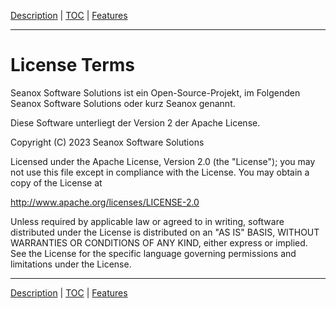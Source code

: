 [Description](description.md) | [TOC](README.md) | [Features](features.md)
- - -

# License Terms

Seanox Software Solutions ist ein Open-Source-Projekt, im Folgenden Seanox
Software Solutions oder kurz Seanox genannt.

Diese Software unterliegt der Version 2 der Apache License.

Copyright (C) 2023 Seanox Software Solutions

Licensed under the Apache License, Version 2.0 (the "License"); you may not use
this file except in compliance with the License. You may obtain a copy of the
License at

http://www.apache.org/licenses/LICENSE-2.0

Unless required by applicable law or agreed to in writing, software distributed
under the License is distributed on an "AS IS" BASIS, WITHOUT WARRANTIES OR
CONDITIONS OF ANY KIND, either express or implied. See the License for the
specific language governing permissions and limitations under the License.


- - -

[Description](description.md) | [TOC](README.md) | [Features](features.md)
